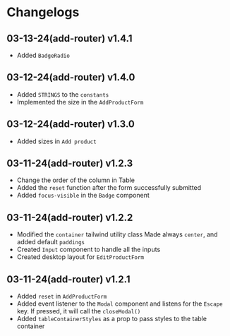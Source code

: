 # Changelogs

## 03-13-24(add-router) v1.4.1

-   Added `BadgeRadio`

## 03-12-24(add-router) v1.4.0

-   Added `STRINGS` to the `constants`
-   Implemented the size in the `AddProductForm`

## 03-12-24(add-router) v1.3.0

-   Added sizes in `Add product`

## 03-11-24(add-router) v1.2.3

-   Change the order of the column in Table
-   Added the `reset` function after the form successfully submitted
-   Added `focus-visible` in the `Badge` component

## 03-11-24(add-router) v1.2.2

-   Modified the `container` tailwind utility class
    Made always `center`, and added default `paddings`
-   Created `Input` component to handle all the inputs
-   Created desktop layout for `EditProductForm`

## 03-11-24(add-router) v1.2.1

-   Added `reset` in `AddProductForm`
-   Added event listener to the `Modal` component and listens for
    the `Escape` key. If pressed, it will call the `closeModal()`
-   Added `tableContainerStyles` as a prop to pass styles to the table container
